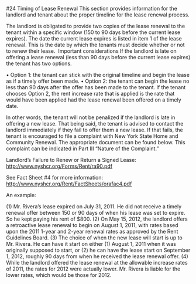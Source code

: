 #24 Timing of Lease Renewal
This section provides information for the landlord and tenant about the proper timeline for the lease renewal process. 

The landlord is obligated to provide two copies of the lease renewal to the tenant within a specific window (150 to 90 days before the current lease expires). The date the current lease expires is listed in item 1 of the lease renewal. This is the date by which the tenants must decide whether or not to renew their lease. 
 Important considerations
If the landlord is late on offering a lease renewal (less than 90 days before the current lease expires) the tenant has two options. 

•	Option 1: the tenant can stick with the original timeline and begin the lease as if a timely offer been made. 
•	Option 2: the tenant can begin the lease no less than 90 days after the offer has been made to the tenant. If the tenant chooses Option 2, the rent increase rate that is applied is the rate that would have been applied had the lease renewal been offered on a timely date. 

In other words, the tenant will not be penalized if the landlord is late in offering a new lease. That being said, the tenant is advised to contact the landlord immediately if they fail to offer them a new lease. If that fails, the tenant is encouraged to file a complaint with New York State Home and Community Renewal. The appropriate document can be found below. This complaint can be indicated in Part III “Nature of the Complaint.”

Landlord’s Failure to Renew or Return a Signed Lease:
http://www.nyshcr.org/Forms/Rent/ra90.pdf

See Fact Sheet #4 for more information:
http://www.nyshcr.org/Rent/FactSheets/orafac4.pdf

An example: 

(1)	Mr. Rivera’s lease expired on July 31, 2011. He did not receive a timely renewal offer between 150 or 90 days of when his lease was set to expire. So he kept paying his rent of $800. 
(2)	On May 15, 2012, the landlord offers a retroactive lease renewal to begin on August 1, 2011, with rates based upon the 2011 1-year and 2-year renewal rates as approved by the Rent Guidelines Board. 
(3)	The choice of when the new lease will start is up to Mr. Rivera. He can have it start on either (1) August 1, 2011 when it was originally supposed to start, or (2) he can have the lease start on September 1, 2012, roughly 90 days from when he received the lease renewal offer. 
(4)	While the landlord offered the lease renewal at the allowable increase rates of 2011, the rates for 2012 were actually lower. Mr. Rivera is liable for the lower rates, which would be those for 2012. 